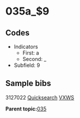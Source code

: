 # 035a\_$9

## Codes

-   Indicators
    -   First: a
    -   Second: \_
-   Subfield: 9

## Sample bibs

3127022 [Quicksearch](https://search.library.yale.edu/catalog/3127022) [VXWS](http://prodorbis.library.yale.edu:7014/vxws/GetHoldingsService?bibId=3127022)

**Parent topic:**[035](../../tags/035/035.md)


